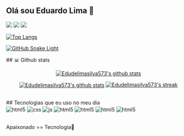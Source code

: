 ## Olá sou Eduardo Lima 👋


 <div>
  <a href="https://instagram.com/edudelimasilva" target="_blank"><img src="https://img.shields.io/badge/-Instagram-%23E4405F?style=for-the-badge&logo=instagram&logoColor=white" target="_blank"></a>
  <a href = "mailto:limaeduardo092@gmail.com"><img src="https://img.shields.io/badge/-Gmail-%23333?style=for-the-badge&logo=gmail&logoColor=white" target="_blank"></a>
  <a href="https://www.linkedin.com/in/eduardo-lima-0611a7253" target="_blank"><img src="https://img.shields.io/badge/-LinkedIn-%230077B5?style=for-the-badge&logo=linkedin&logoColor=white" target="_blank"></a>
 <p><bh>
 <!-- https://github.com/ashutosh00710/github-readme-activity-graph -->

[![Top Langs](https://github-readme-stats.vercel.app/api/top-langs/?username=Edudelimasilva573&layout=compact)](https://github.com/anuraghazra/github-readme-stats)

<a href="https://github.com/Edudelimasilva573#gh-light-mode-only" align="center">
  <img alt="GitHub Snake Light" src="https://githubusercontent.zohan.tech/snk.svg?user=Edudelimasilva573&repo=Edudelimasilva573&branch=output&path=github-contribution-grid-snake.svg#gh-light-mode-only" />
</a>
  </div>
</p>
## 📊 Github stats

<!-- GitHub Readme Streak Stats - https://github.com/DenverCoder1/github-readme-streak-stats -->
<p align="center">
  <a href="https://github.com/vn7n24fzkq/github-profile-summary-cards"><img align="center" src="http://github-profile-summary-cards.vercel.app/api/cards/profile-details?username=Edudelimasilva573&theme=tokyonight" alt="Edudelimasilva573's github stats" /></a>
</p>

<p align="center">
  <a href="https://github.com/Edudelimasilva573/github-readme-stats"><img align="center" src="https://github-readme-stats.zohan.tech/api?username=Edudelimasilva573&count_private=true&show_icons=true&include_all_commits=true&hide_border=true&theme=onedark" alt="Edudelimasilva573's github stats" /></a>
  <a href="https://github.com/DenverCoder1/github-readme-streak-stats">
    <img title="🔥 Get streak stats for your profile at git.io/streak-stats" alt="Edudelimasilva573's streak" src="https://streak-stats.demolab.com/?user=Edudelimasilva573&theme=onedark&hide_border=true"/>
  </a>
</p>

</p>
  <br>
## Tecnologias que eu uso no meu dia

<div style="display: inline_block">
  <img align="center" alt="html5" src="https://img.shields.io/badge/HTML5-E34F26?style=for-the-badge&logo=html5&logoColor=white" />
  <img align="center" alt="css" src="https://img.shields.io/badge/CSS3-1572B6?style=for-the-badge&logo=css3&logoColor=white" />
  <img align="center" alt="js" src="https://img.shields.io/badge/JavaScript-F7DF1E?style=for-the-badge&logo=javascript&logoColor=black" />
  <img align="center" alt="html5" src="https://img.shields.io/badge/Bootstrap-563D7C?style=for-the-badge&logo=bootstrap&logoColor=white" />
  <img align="center" alt="html5" src="https://img.shields.io/badge/Figma-F24E1E?style=for-the-badge&logo=figma&logoColor=white" />
  <img align="center" alt="html5" src="https://img.shields.io/badge/Trello-0052CC?style=for-the-badge&logo=trello&logoColor=white" />
  <img align="center" alt="html5" src="https://img.shields.io/badge/GIT-E44C30?style=for-the-badge&logo=git&logoColor=white" />
</div><br>
 

Apaixonado == Tecnologia💓
  
